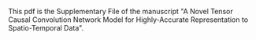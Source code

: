 This pdf is the Supplementary File of the manuscript "A Novel Tensor Causal Convolution Network Model for Highly-Accurate Representation to Spatio-Temporal Data".

